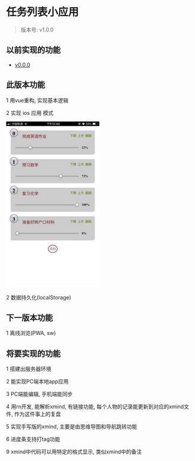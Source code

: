 # 任务列表小应用

> 版本号: v1.0.0

## 以前实现的功能

+ [v0.0.0](https://github.com/GarvenZhang/task-list/tree/v0.0.0)

## 此版本功能

1 用vue重构, 实现基本逻辑

2 实现 ios 应用 模式

<img src='./doc/v1.0.0-效果图一.png' width='50%'/>

2 数据持久化(localStorage)

## 下一版本功能

1 离线浏览(PWA, sw)

## 将要实现的功能

1 搭建出服务器环境

2 能实现PC端本地app应用

3 PC端能编辑, 手机端能同步

4 用rn开发, 能解析xmind, 有链接功能, 每个人物的记录能更新到对应的xmind文件, 作为这件事上的复盘

5 实现手写版的xmind, 主要是由思维导图和导航跳转功能

6 进度条支持打tag功能

9 xmind中代码可以用特定的格式显示, 类似xmind中的备注


